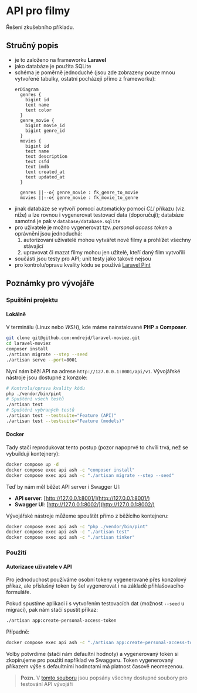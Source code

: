 # API pro filmy

Řešení zkušebního příkladu.

## Stručný popis

- je to založeno na frameworku __Laravel__
- jako databáze je použita SQLite
- schéma je poměrně jednoduché (jsou zde zobrazeny pouze mnou vytvořené tabulky, ostatní pocházejí přímo z frameworku):
  ```mermaid
  erDiagram
    genres {
      bigint id
      text name
      text color
    }
    genre_movie {
      bigint movie_id
      bigint genre_id
    }
    movies {
      bigint id
      text name
      text description
      text csfd
      text imdb
      text created_at
      text updated_at
    }

    genres ||--o{ genre_movie : fk_genre_to_movie
    movies ||--o{ genre_movie : fk_movie_to_genre
  ```
- jinak databáze se vytvoří pomocí automaticky pomocí _CLI_ příkazu (viz. níže) a lze rovnou i vygenerovat testovací data (doporučuji); databáze samotná je pak v `database/database.sqlite`
- pro uživatele je možno vygenerovat tzv. _personal access token_ a oprávnění jsou jednoduchá:
  1. autorizovaní uživatelé mohou vytvářet nové filmy a prohlížet všechny stávající
  2. upravovat či mazat filmy mohou jen užitelé, kteří daný film vytvořili
- součástí jsou testy pro API; unit testy jako takové nejsou
- pro kontrolu/opravu kvality kódu se používá [Laravel Pint](https://laravel.com/docs/11.x/pint)

## Poznámky pro vývojáře

### Spuštění projektu

#### Lokálně

V terminálu (Linux nebo _WSH_), kde máme nainstalované __PHP__ a __Composer__.

```bash
git clone git@github.com:ondrejd/laravel-moviez.git
cd laravel-moviez
composer install
./artisan migrate --step --seed
./artisan serve --port=8001
```

Nyní nám běží API na adrese `http://127.0.0.1:8001/api/v1`. Vývojářské nástroje jsou dostupné z konzole:


```bash
# Kontrola/oprava kvality kódu
php ./vendor/bin/pint
# Spuštění všech testů
./artisan test
# Spuštění vybraných testů
./artisan test --testsuite="Feature (API)"
./artisan test --testsuite="Feature (models)"
```

#### Docker

Tady stačí reprodukovat tento postup (pozor napoprvé to chvíli trvá, než se vybuildují kontejnery):

```bash
docker compose up -d
docker compose exec api ash -c "composer install"
docker compose exec api ash -c "./artisan migrate --step --seed"
```

Teď by nám měl běžet API server i Swagger UI:

- __API server__: [http://127.0.0.1:8001/](http://127.0.0.1:8001/)
- __Swagger UI__: [http://127.0.0.1:8002/](http://127.0.0.1:8002/)

Vývojářské nástroje můžeme spouštět přímo z běžícího kontejneru:

```bash
docker compose exec api ash -c "php ./vendor/bin/pint"
docker compose exec api ash -c "./artisan test"
docker compose exec api ash -c "./artisan tinker"
```

### Použití

#### Autorizace uživatele v API

Pro jednoduchost používáme osobní tokeny vygenerované přes konzolový příkaz, ale příslušný token by šel vygenerovat i na základě přihlašovacího formuláře.

Pokud spustíme aplikaci i s vytvořením testovacích dat (možnost `--seed` u migrací), pak nám stačí spustit příkaz:

```bash
./artisan app:create-personal-access-token
```

Případně:

```bash
docker compose exec api ash -c "./artisan app:create-personal-access-token"
```

Volby potvrdíme (stačí nám defaultní hodnoty) a vygenerovaný token si zkopírujeme pro použití například ve Swaggeru. Token vygenerovaný příkazem výše s defaultními hodnotami má platnost časově neomezenou.


 > __Pozn.__ V [tomto souboru](./docs/README.md) jsou popsány všechny dostupné soubory pro testování API vývojáři
